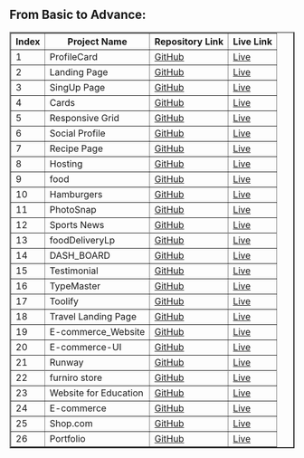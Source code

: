 <h2>From Basic to Advance:</h2>

<table border="2" sytle="width:100%">
  <thead>
    <tr>
      <th>Index</th>
      <th>Project Name</th>
      <th>Repository Link</th>
      <th>Live Link</th>
    </tr>
  </thead>
  <tbody>

  <tr>
      <td>1</td>
      <td>ProfileCard</td>
      <td><a href="https://github.com/abdullahProfile/ProfileCard" target="_blank">GitHub</a></td>
      <td><a href="https://profile-card-teal-sigma.vercel.app" target="_blank">Live</a></td>
    </tr>

  <tr>
      <td>2</td>
      <td>Landing Page</td>
      <td><a href="https://github.com/abdullahProfile/landingPage" target="_blank">GitHub</a></td>
      <td><a href="https://starthere.netlify.app" target="_blank">Live</a></td>
    </tr>

  <tr>
      <td>3</td>
      <td>SingUp Page</td>
      <td><a href="https://github.com/abdullahProfile/SingUpPage" target="_blank">GitHub</a></td>
      <td><a href="https://easysignup.netlify.app" target="_blank">Live</a></td>
    </tr>

  <tr>
      <td>4</td>
      <td>Cards</td>
      <td><a href="https://github.com/abdullahProfile/Cards" target="_blank">GitHub</a></td>
      <td><a href="https://featurecards.netlify.app" target="_blank">Live</a></td>
    </tr>

  <tr>
      <td>5</td>
      <td>Responsive Grid</td>
      <td><a href="https://github.com/abdullahProfile/ResponsiveGrid" target="_blank">GitHub</a></td>
      <td><a href="https://gridpracticelp.netlify.app" target="_blank">Live</a></td>
    </tr>

 <tr>
      <td>6</td>
      <td>Social Profile</td>
      <td><a href="https://github.com/abdullahProfile/SocialProfile-" target="_blank">GitHub</a></td>
      <td><a href="https://userrprofile.netlify.app" target="_blank">Live</a></td>
    </tr>

  <tr>
      <td>7</td>
      <td>Recipe Page</td>
      <td><a href="https://github.com/abdullahProfile/RecipePage" target="_blank">GitHub</a></td>
      <td><a href="https://recipelp.netlify.app" target="_blank">Live</a></td>
    </tr>

  <tr>
      <td>8</td>
      <td>Hosting</td>
      <td><a href="https://github.com/abdullahProfile/LpForHostingWeb" target="_blank">GitHub</a></td>
      <td><a href="https://hostingweblp.netlify.app" target="_blank">Live</a></td>
    </tr>

 <tr>
      <td>9</td>
      <td>food</td>
      <td><a href="https://github.com/abdullahProfile/foodWeb" target="_blank">GitHub</a></td>
      <td><a href="https://foodweblp.netlify.app" target="_blank">Live</a></td>
    </tr>

  <tr>
      <td>10</td>
      <td>Hamburgers</td>
      <td><a href="https://github.com/abdullahProfile/Hamburgers" target="_blank">GitHub</a></td>
      <td><a href="https://hamburgerpractice.netlify.app" target="_blank">Live</a></td>
    </tr>

<tr>
      <td>11</td>
      <td>PhotoSnap</td>
      <td><a href="https://github.com/abdullahProfile/photoSnap" target="_blank">GitHub</a></td>
      <td><a href="https://photosnaplp.netlify.app" target="_blank">Live</a></td>
    </tr>

  <tr>

  <td>12</td>
      <td>Sports News</td>
      <td><a href="https://github.com/abdullahProfile/SportsNews" target="_blank">GitHub</a></td>
      <td><a href="https://sports-news-pink.vercel.app" target="_blank">Live</a></td>
    </tr>

  <tr>


  <tr>
      <td>13</td>
      <td>foodDeliveryLp</td>
      <td><a href="https://github.com/abdullahProfile/foodDeliveryLp" target="_blank">GitHub</a></td>
      <td><a href="https://foodslp.netlify.app/" target="_blank">Live</a></td>
    </tr>

 <tr>
      <td>14</td>
      <td>DASH_BOARD</td>
      <td><a href="https://github.com/abdullahProfile/DASH_BOARD" target="_blank">GitHub</a></td>
      <td><a href="https://dashboardlp.netlify.app" target="_blank">Live</a></td>
    </tr>

<tr>
      <td>15</td>
      <td>Testimonial</td>
      <td><a href="https://github.com/abdullahProfile/testimonial" target="_blank">GitHub</a></td>
      <td><a href="https://reviewgallery.netlify.app" target="_blank">Live</a></td>
    </tr>

<tr>
      <td>16</td>
      <td>TypeMaster</td>
      <td><a href="https://github.com/abdullahProfile/TypeMaster" target="_blank">GitHub</a></td>
      <td><a href="https://typemasterlp.netlify.app/" target="_blank">Live</a></td>
    </tr>

   <tr>
      <td>17</td>
      <td>Toolify</td>
      <td><a href="https://github.com/abdullahProfile/toolify" target="_blank">GitHub</a></td>
      <td><a href="https://toolifylp.netlify.app" target="_blank">Live</a></td>
    </tr>

<tr>
 <td>18</td>
      <td>Travel Landing Page</td>
      <td><a href="https://github.com/abdullahProfile/TravelLp" target="_blank">GitHub</a></td>
      <td><a href="https://travellp.netlify.app" target="_blank">Live</a></td>
    </tr>

  <tr>
      <td>19</td>
      <td>E-commerce_Website</td>
      <td><a href="https://github.com/abdullahProfile/E-commerce_Website" target="_blank">GitHub</a></td>
      <td><a href="https://ecommercewebsitelp.netlify.app" target="_blank">Live</a></td>
    </tr>
  <td>20</td>
      <td>E-commerce-UI</td>
      <td><a href="https://github.com/abdullahProfile/E-commerce-UI" target="_blank">GitHub</a></td>
      <td><a href="https://ecommercelp.netlify.app" target="_blank">Live</a></td>
    </tr>

  <tr>

  <td>21</td>
      <td>Runway</td>
      <td><a href="https://github.com/abdullahProfile/Runway" target="_blank">GitHub</a></td>
      <td><a href="https://runway-tau.vercel.app" target="_blank">Live</a></td>
    </tr>
    <tr>


  <tr>
      <td>22</td>
      <td>furniro store</td>
      <td><a href="https://github.com/abdullahProfile/WebProject" target="_blank">GitHub</a></td>
      <td><a href="https://furnirostore.netlify.app" target="_blank">Live</a></td>
    </tr>

  <tr>
      <td>23</td>
      <td>Website for Education</td>
      <td><a href="https://github.com/abdullahProfile/EducationPage" target="_blank">GitHub</a></td>
      <td><a href="https://educationlp.netlify.app" target="_blank">Live</a></td>
    </tr>

  <tr>
      <td>24</td>
      <td>E-commerce</td>
      <td><a href="https://github.com/abdullahProfile/EcommerceWeb" target="_blank">GitHub</a></td>
      <td><a href="https://explorestores.netlify.app" target="_blank">Live</a></td>
    </tr>

  <tr>
 <td>25</td>
      <td>Shop.com</td>
      <td><a href="https://github.com/abdullahProfile/SHOP.COM" target="_blank">GitHub</a></td>
      <td><a href="https://shop-com-gray.vercel.app" target="_blank">Live</a></td>
    </tr>
    <tr>
      <td>26</td>
      <td>Portfolio</td>
      <td><a href="https://github.com/abdullahProfile/Portfolio" target="_blank">GitHub</a></td>
      <td><a href="https://abdullah-eta-three.vercel.app" target="_blank">Live</a></td>
    <tr>
  </tbody>
</table>
